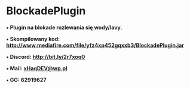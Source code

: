 # BlockadePlugin
<b>
   ▪ Plugin na blokade rozlewania się wody/lavy.

   ▪ Skompilowany kod: http://www.mediafire.com/file/yfz4xp452gqxxb3/BlockadePlugin.jar
   
   ▪ Discord: http://bit.ly/2r7xoq0

   ▪ Mail: xHaqDEV@wp.pl
 
   ▪ GG: 62919627
</b>
